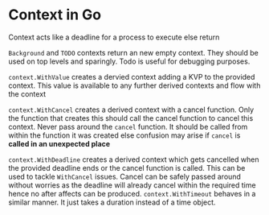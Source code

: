 # Context in Go

Context acts like a deadline for a process to execute else return

`Background` and `TODO` contexts return an new empty context. They should be used on top levels and sparingly. Todo is useful for debugging purposes.

`context.WithValue` creates a dervied context adding a KVP to the provided context. This value is available to any further derived contexts and flow with the context

`context.WithCancel` creates a derived context with a cancel function. Only the function that creates this should call the cancel function to cancel this context. Never pass around the `cancel` function. It should be called from within the function it was created else confusion may arise if `cancel` is **called in an unexpected place**

`context.WithDeadline` creates a derived context which gets cancelled when the provided deadline ends or the cancel function is called. This can be used to tackle `WithCancel` issues. Cancel can be safely passed around without worries as the deadline will already cancel within the required time hence no after affects can be produced. `context.WithTimeout` behaves in a similar manner. It just takes a duration instead of a time object.
